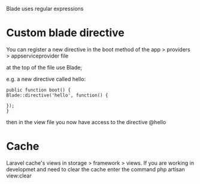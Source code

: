 Blade uses regular expressions

Custom blade directive
========================

You can register a new directive in the boot method of the app > providers > appserviceprovider file

at the top of the file use Blade;

e.g. a new directive called hello:

```
public function boot() {
Blade::directive('hello', function() {

});
}
```

then in the view file you now have access to the directive @hello

Cache
=====
Laravel cache's views in storage > framework > views.  If you are working in developmet and need to clear the
cache enter the command php artisan view:clear
